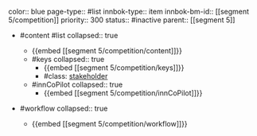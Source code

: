 color:: blue
page-type:: #list
innbok-type:: item
innbok-bm-id:: [[segment 5/competition]]
priority:: 300
status:: #inactive
parent:: [[segment 5]]

- #content #list
  collapsed:: true
	- {{embed [[segment 5/competition/content]]}}
  - #keys
    collapsed:: true
	  - {{embed [[segment 5/competition/keys]]}}
	  - #class: [stakeholder](https://go.innbok.com/#/page/innBoK%2Fclass%2Fstakeholder)
  - #innCoPilot
    collapsed:: true
	  - {{embed [[segment 5/competition/innCoPilot]]}}

- #workflow
  collapsed:: true
	- {{embed [[segment 5/competition/workflow]]}}






